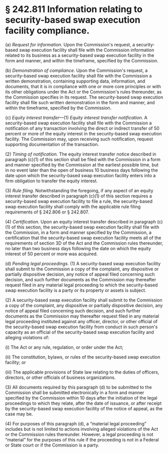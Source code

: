 # § 242.811   Information relating to security-based swap execution facility compliance.

(a) *Request for information.* Upon the Commission's request, a security-based swap execution facility shall file with the Commission information related to its business as a security-based swap execution facility in the form and manner, and within the timeframe, specified by the Commission.


(b) *Demonstration of compliance.* Upon the Commission's request, a security-based swap execution facility shall file with the Commission a written demonstration, containing supporting data, information, and documents, that it is in compliance with one or more core principles or with its other obligations under the Act or the Commission's rules thereunder, as the Commission specifies in its request. The security-based swap execution facility shall file such written demonstration in the form and manner, and within the timeframe, specified by the Commission.


(c) *Equity interest transfer*—(1) *Equity interest transfer notification.* A security-based swap execution facility shall file with the Commission a notification of any transaction involving the direct or indirect transfer of 50 percent or more of the equity interest in the security-based swap execution facility. The Commission may, upon receiving such notification, request supporting documentation of the transaction.


(2) *Timing of notification.* The equity interest transfer notice described in paragraph (c)(1) of this section shall be filed with the Commission in a form and manner specified by the Commission at the earliest possible time, but in no event later than the open of business 10 business days following the date upon which the security-based swap execution facility enters into a firm obligation to transfer the equity interest.


(3) *Rule filing.* Notwithstanding the foregoing, if any aspect of an equity interest transfer described in paragraph (c)(1) of this section requires a security-based swap execution facility to file a rule, the security-based swap execution facility shall comply with the applicable rule filing requirements of § 242.806 or § 242.807.


(4) *Certification.* Upon an equity interest transfer described in paragraph (c)(1) of this section, the security-based swap execution facility shall file with the Commission, in a form and manner specified by the Commission, a certification that the security-based swap execution facility meets all of the requirements of section 3D of the Act and the Commission rules thereunder, no later than two business days following the date on which the equity interest of 50 percent or more was acquired.


(d) *Pending legal proceedings.* (1) A security-based swap execution facility shall submit to the Commission a copy of the complaint, any dispositive or partially dispositive decision, any notice of appeal filed concerning such decision, and such further documents as the Commission may thereafter request filed in any material legal proceeding to which the security-based swap execution facility is a party or its property or assets is subject.


(2) A security-based swap execution facility shall submit to the Commission a copy of the complaint, any dispositive or partially dispositive decision, any notice of appeal filed concerning such decision, and such further documents as the Commission may thereafter request filed in any material legal proceeding instituted against any officer, director, or other official of the security-based swap execution facility from conduct in such person's capacity as an official of the security-based swap execution facility and alleging violations of:


(i) The Act or any rule, regulation, or order under the Act;


(ii) The constitution, bylaws, or rules of the security-based swap execution facility; or


(iii) The applicable provisions of State law relating to the duties of officers, directors, or other officials of business organizations.


(3) All documents required by this paragraph (d) to be submitted to the Commission shall be submitted electronically in a form and manner specified by the Commission within 10 days after the initiation of the legal proceedings to which they relate, after the date of issuance, or after receipt by the security-based swap execution facility of the notice of appeal, as the case may be.


(4) For purposes of this paragraph (d), a “material legal proceeding” includes but is not limited to actions involving alleged violations of the Act or the Commission rules thereunder. However, a legal proceeding is not “material” for the purposes of this rule if the proceeding is not in a Federal or State court or if the Commission is a party.







